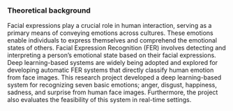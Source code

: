 ### Theoretical background

Facial expressions play a crucial role in human interaction, serving as a primary means of
conveying emotions across cultures. These emotions enable individuals to express themselves
and comprehend the emotional states of others. Facial Expression Recognition (FER) involves
detecting and interpreting a person’s emotional state based on their facial expressions. Deep
learning-based systems are widely being adopted and explored for developing automatic FER
systems that directly classify human emotion from face images. This research project developed
a deep learning-based system for recognizing seven basic emotions; anger, disgust, happiness,
sadness, and surprise from human face images. Furthermore, the project also evaluates the
feasibility of this system in real-time settings.

